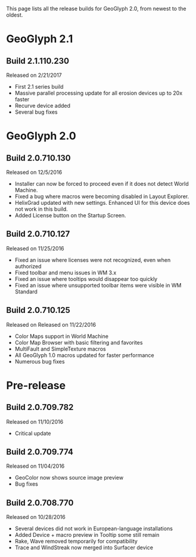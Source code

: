 This page lists all the release builds for GeoGlyph 2.0, from newest to the oldest.
# GeoGlyph 2.1
## Build 2.1.110.230 
Released on 2/21/2017
- First 2.1 series build
- Massive parallel processing update for all erosion devices up to 20x faster
- Recurve device added
- Several bug fixes

# GeoGlyph 2.0
## Build 2.0.710.130 
Released on 12/5/2016
- Installer can now be forced to proceed even if it does not detect World Machine.
- Fixed a bug where macros were becoming disabled in Layout Explorer.
- HelixGrad updated with new settings. Enhanced UI for this device does not work in this build.
- Added License button on the Startup Screen.

## Build 2.0.710.127 
Released on 11/25/2016
- Fixed an issue where licenses were not recognized, even when authorized
- Fixed toolbar and menu issues in WM 3.x
- Fixed an issue where tooltips would disappear too quickly
- Fixed an issue where unsupported toolbar items were visible in WM Standard

## Build 2.0.710.125 
Released on Released on 11/22/2016
- Color Maps support in World Machine
- Color Map Browser with basic filtering and favorites
- MultiFault and SimpleTexture macros
- All GeoGlyph 1.0 macros updated for faster performance
- Numerous bug fixes

# Pre-release
## Build 2.0.709.782 
Released on 11/10/2016
- Critical update

## Build 2.0.709.774 
Released on 11/04/2016
- GeoColor now shows source image preview
- Bug fixes

## Build 2.0.708.770 
Released on 10/28/2016
- Several devices did not work in European-language installations
- Added Device + macro preview in Tooltip some still remain
- Rake, Wave removed temporarily for compatibility
- Trace and WindStreak now merged into Surfacer device
